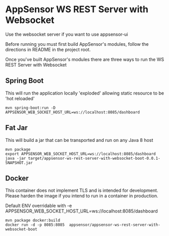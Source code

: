 AppSensor WS REST Server with Websocket
==========
Use the websocket server if you want to use appsensor-ui

Before running you must first build AppSensor's modules, follow the directions in README in the project root.

Once you've built AppSensor's modules there are three ways to run the WS REST Server with Websocket

Spring Boot
------------
This will run the application locally 'exploded' allowing static resource to be 'hot reloaded'
```
mvn spring-boot:run -D APPSENSOR_WEB_SOCKET_HOST_URL=ws://localhost:8085/dashboard
```


Fat Jar
------------
This will build a jar that can be transported and run on any Java 8 host
```
mvn package
export APPSENSOR_WEB_SOCKET_HOST_URL=ws://localhost:8085/dashboard
java -jar target/appsensor-ws-rest-server-with-websocket-boot-0.0.1-SNAPSHOT.jar
```

Docker
-----------
This container does not implement TLS and is intended for development. Please harden the image if you intend
to run in a container in production.

Default ENV overridable with -e
APPSENSOR_WEB_SOCKET_HOST_URL=ws://localhost:8085/dashboard
```
mvn package docker:build
docker run -d -p 8085:8085  appsensor/appsensor-ws-rest-server-with-websocket-boot 
```
